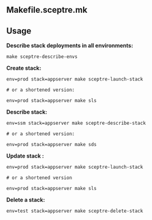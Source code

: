 ## Makefile.sceptre.mk

## Usage

**Describe stack deployments in all environments:**

```
make sceptre-describe-envs
```

**Create stack:**

```
env=prod stack=appserver make sceptre-launch-stack

# or a shortened version:

env=prod stack=appserver make sls
```


**Describe stack:**

```
env=ssm stack=appserver make sceptre-describe-stack

# or a shortened version:

env=prod stack=appserver make sds
```

**Update stack :**

```
env=prod stack=appserver make sceptre-launch-stack

# or a shortened version

env=prod stack=appserver make sls
```

**Delete a stack:**

```
env=test stack=appserver make sceptre-delete-stack
```
